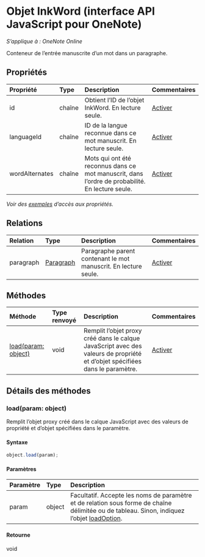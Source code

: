 # Objet InkWord (interface API JavaScript pour OneNote)

_S’applique à : OneNote Online_  


Conteneur de l’entrée manuscrite d’un mot dans un paragraphe.

## Propriétés

| Propriété     | Type   |Description|Commentaires|
|:---------------|:--------|:----------|:-------|
|id|chaîne|Obtient l’ID de l’objet InkWord. En lecture seule.|[Activer](https://github.com/OfficeDev/office-js-docs/issues/new?title=OneNote-inkWord-id)|
|languageId|chaîne|ID de la langue reconnue dans ce mot manuscrit. En lecture seule.|[Activer](https://github.com/OfficeDev/office-js-docs/issues/new?title=OneNote-inkWord-languageId)|
|wordAlternates|chaîne|Mots qui ont été reconnus dans ce mot manuscrit, dans l’ordre de probabilité. En lecture seule.|[Activer](https://github.com/OfficeDev/office-js-docs/issues/new?title=OneNote-inkWord-wordAlternates)|

_Voir des [exemples](#exemples) d’accès aux propriétés._

## Relations
| Relation | Type   |Description| Commentaires|
|:---------------|:--------|:----------|:-------|
|paragraph|[Paragraph](paragraph.md)|Paragraphe parent contenant le mot manuscrit. En lecture seule.|[Activer](https://github.com/OfficeDev/office-js-docs/issues/new?title=OneNote-inkWord-paragraph)|

## Méthodes

| Méthode           | Type renvoyé    |Description| Commentaires|
|:---------------|:--------|:----------|:-------|
|[load(param: object)](#loadparam-object)|void|Remplit l’objet proxy créé dans le calque JavaScript avec des valeurs de propriété et d’objet spécifiées dans le paramètre.|[Activer](https://github.com/OfficeDev/office-js-docs/issues/new?title=OneNote-inkWord-load)|

## Détails des méthodes


### load(param: object)
Remplit l’objet proxy créé dans le calque JavaScript avec des valeurs de propriété et d’objet spécifiées dans le paramètre.

#### Syntaxe
```js
object.load(param);
```

#### Paramètres
| Paramètre    | Type   |Description|
|:---------------|:--------|:----------|
|param|object|Facultatif. Accepte les noms de paramètre et de relation sous forme de chaîne délimitée ou de tableau. Sinon, indiquez l’objet [loadOption](loadoption.md).|

#### Retourne
void
